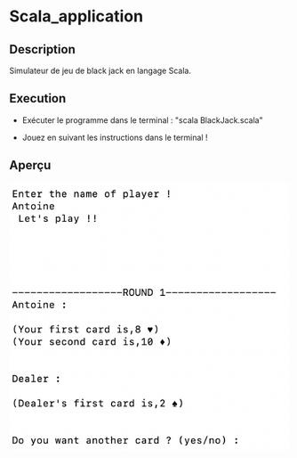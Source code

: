 # Scala_application

## Description 

Simulateur de jeu de black jack en langage Scala.

## Execution 

- Exécuter le programme dans le terminal : "scala BlackJack.scala"

- Jouez en suivant les instructions dans le terminal ! 


## Aperçu

![img1](https://github.com/AntoineMOREAU1/Scala_application/blob/master/img_test/img_1.png)




